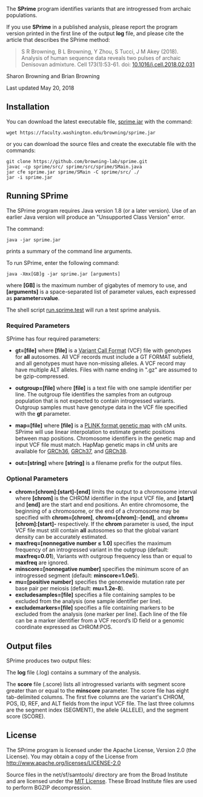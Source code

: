 The **SPrime** program identifies variants that are introgressed
from archaic populations.

If you use **SPrime** in a published analysis, please report the program
version printed in the first line of the output **log** file, and please
cite the article that describes the SPrime method:

> S R Browning, B L Browning, Y Zhou, S Tucci, J M Akey (2018).
> Analysis of human sequence data reveals two pulses of archaic
> Denisovan admixture. Cell 173(1):53-61.
> doi: [10.1016/j.cell.2018.02.031](http://dx.doi.org/10.1016/j.cell.2018.02.031)

Sharon Browning and Brian Browning

Last updated May 20, 2018

## Installation

You can download the latest executable file,
[sprime.jar](https://faculty.washington.edu/browning/sprime.jar) with the
command:

    wget https://faculty.washington.edu/browning/sprime.jar

or you can download the source files and create the executable file
with the commands:

    git clone https://github.com/browning-lab/sprime.git
    javac -cp sprime/src/ sprime/src/sprime/SMain.java
    jar cfe sprime.jar sprime/SMain -C sprime/src/ ./
    jar -i sprime.jar

## Running SPrime

The SPrime program requires Java version 1.8 (or a later version). Use of an
earlier Java version will produce an "Unsupported Class Version" error.

The command:

    java -jar sprime.jar

prints a summary of the command line arguments.

To run SPrime, enter the following command:

    java -Xmx[GB]g -jar sprime.jar [arguments]

where **[GB]** is the maximum number of gigabytes of memory to use, and
**[arguments]** is a space-separated list of parameter values, each expressed as
**parameter=value**.

The shell script
[run.sprime.test](https://raw.githubusercontent.com/browning-lab/sprime/master/test/run.sprime.test)
will run a test sprime analysis.

### Required Parameters

SPrime has four required parameters:

* **gt=[file]** where **[file]** is a
[Variant Call Format](https://faculty.washington.edu/browning/intro-to-vcf.html)
(VCF) file with genotypes for **all** autosomes.  All VCF records must
include a GT FORMAT subfield, and all genotypes must have non-missing
alleles.  A VCF record may have multiple ALT alleles.
Files with name ending in ".gz" are assumed to be gzip-compressed.
* **outgroup=[file]** where **[file]** is a text file with one sample
identifier per line. The outgroup file identifies the samples from an
outgroup population that is not expected to contain introgressed variants.
Outgroup samples must have genotype data in the VCF file specified with the
**gt** parameter.
* **map=[file]** where **[file]** is a
[PLINK format genetic map](http://zzz.bwh.harvard.edu/plink/data.shtml#map)
with cM units. SPrime will use linear interpolation to estimate genetic
positions between map positions. Chromosome identifiers in the genetic map and
input VCF file must match. HapMap genetic maps in cM units are available for
[GRCh36](https://bochet.gcc.biostat.washington.edu/beagle/genetic_maps/plink.GRCh36.map.zip),
[GRCh37](https://bochet.gcc.biostat.washington.edu/beagle/genetic_maps/plink.GRCh37.map.zip), and
[GRCh38](https://bochet.gcc.biostat.washington.edu/beagle/genetic_maps/plink.GRCh38.map.zip).

* **out=[string]** where **[string]** is a filename prefix for the output files.

### Optional Parameters
* **chrom=[chrom]:[start]‑[end]** limits the output to a chromosome interval
where **[chrom]** is the CHROM identifier in the input VCF file, and 
**[start]** and **[end]** are the start and end positions. An entire chromosome, 
the beginning of a chromosome, or the end of a chromosome may be specified 
with **chrom=[chrom]**, **chrom=[chrom]:‑[end]**, and 
**chrom=[chrom]:[start]‑** respectively. If the **chrom** parameter is used, 
the input VCF file must still contain **all** autosomes so that the
global variant density can be accurately estimated.
* **maxfreq=[nonnegative number ≤ 1.0]** specifies the maximum frequency of an
introgressed variant in the outgroup (default: **maxfreq=0.01**),  Variants with
outgroup frequency less than or equal to **maxfreq** are ignored.
* **minscore=[nonnegative number]** specifies the minimum score of an introgressed
segment (default: **minscore=1.0e5**).
* **mu=[positive number]** specifies the genomewide mutation rate per base pair
per meiosis (default: **mu=1.2e-8**).
* **excludesamples=[file]** specifies a file containing samples to be excluded
from the analysis (one sample identifier per line).
* **excludemarkers=[file]** specifies a file containing markers to be excluded
from the analysis (one marker per line). Each line of the file can be a
marker identifier from a VCF record’s ID field or a genomic coordinate expressed
as CHROM:POS.

## Output files
SPrime produces two output files:

The **log** file (.log) contains a summary of the analysis.

The **score** file (.score) lists all introgressed variants with segment
score greater than or equal to the **minscore** parameter. The score file has
eight tab-delimited columns. The first five columns are the variant's CHROM,
POS, ID, REF, and ALT fields from the input VCF file. The last three columns are
the segment index (SEGMENT), the allele (ALLELE), and the segment score (SCORE).

## License
The SPrime program is licensed under the Apache License, Version 2.0 (the License).
You may obtain a copy of the License from http://www.apache.org/licenses/LICENSE-2.0

Source files in the net/sf/samtools/ directory are from the Broad Institute
and are licensed under the [MIT License](https://opensource.org/licenses/MIT).
These Broad Institute files are used to perform BGZIP decompression.

